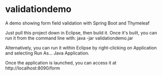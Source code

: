 # validationdemo
A demo showing form field validation with Spring Boot and Thymeleaf

Just pull this project down in Eclipse, then build it. Once it's built, you can run it from the command line with:
java -jar validationdemo.jar

Alternatively, you can run it within Eclipse by right-clicking on Application and selecting Run As... Java Application.

Once the application is launched, you can access it at http://localhost:8090/form
